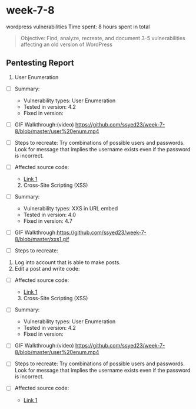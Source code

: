 # week-7-8
wordpress vulnerabilities
Time spent: 8 hours spent in total

> Objective: Find, analyze, recreate, and document 3-5 vulnerabilities affecting an old version of WordPress

## Pentesting Report

1. User Enumeration
  - [ ] Summary: 
    - Vulnerability types: User Enumeration
    - Tested in version: 4.2
    - Fixed in version: 
  - [ ] GIF Walkthrough:(video) https://github.com/ssyed23/week-7-8/blob/master/user%20enum.mp4 
  - [ ] Steps to recreate: 
  Try combinations of possible users and passwords. Look for message that implies the username exists even if the password is incorrect.
  - [ ] Affected source code:
    - [Link 1](https://core.trac.wordpress.org/browser/tags/version/src/source_file.php)
    
    
    2. Cross-Site Scripting (XSS)
  - [ ] Summary: 
    - Vulnerability types: XXS in URL embed
    - Tested in version: 4.0
    - Fixed in version: 4.7
  - [ ] GIF Walkthrough:https://github.com/ssyed23/week-7-8/blob/master/xxs1.gif 
  - [ ] Steps to recreate: 
  1. Log into account that is able to make posts.
  2. Edit a post and write code: 
  - [ ] Affected source code:
    - [Link 1](https://core.trac.wordpress.org/browser/tags/version/src/source_file.php)
    
    
    3. Cross-Site Scripting (XSS)
  - [ ] Summary: 
    - Vulnerability types: User Enumeration
    - Tested in version: 4.2
    - Fixed in version: 
  - [ ] GIF Walkthrough:(video) https://github.com/ssyed23/week-7-8/blob/master/user%20enum.mp4 
  - [ ] Steps to recreate: 
  Try combinations of possible users and passwords. Look for message that implies the username exists even if the password is incorrect.
  - [ ] Affected source code:
    - [Link 1](https://core.trac.wordpress.org/browser/tags/version/src/source_file.php)
